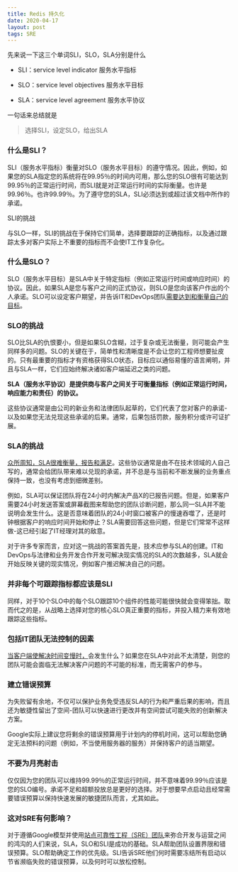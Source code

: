 ```yaml
---
title: Redis 持久化
date: 2020-04-17
layout: post
tags: SRE
---
```


先来说一下这三个单词SLI，SLO，SLA分别是什么

- SLI：service level indicator  服务水平指标

- SLO：service level objectives 服务水平目标

- SLA：service level agreement  服务水平协议



一句话来总结就是

> 选择SLI，设定SLO，给出SLA



### 什么是SLI？

SLI（服务水平指标）衡量对SLO（服务水平目标）的遵守情况。因此，例如，如果您的SLA指定您的系统将在99.95％的时间内可用，那么您的SLO很有可能达到99.95％的正常运行时间，而SLI就是对正常运行时间的实际衡量。也许是99.96％。也许99.99％。为了遵守您的SLA，SLI必须达到或超过该文档中所作的承诺。

SLI的挑战

与SLO一样，SLI的挑战在于保持它们简单，选择要跟踪的正确指标，以及通过跟踪太多对客户实际上不重要的指标而不会使IT工作复杂化。

### 什么是SLO？

SLO（服务水平目标）是SLA中关于特定指标（例如正常运行时间或响应时间）的协议。因此，如果SLA是您与客户之间的正式协议，则SLO是您向该客户作出的个人承诺。SLO可以设定客户期望，并告诉IT和DevOps团队[需要达到和衡量自己的目标](https://www.atlassian.com/blog/opsgenie/measuring-and-evaluating-service-level-objectives)。

### SLO的挑战

SLO比SLA的仇恨要小，但是如果SLO含糊，过于复杂或无法衡量，则可能会产生同样多的问题。SLO的关键在于，简单性和清晰度是不会让您的工程师想要扯皮的。只有最重要的指标才有资格获得SLO状态，目标应以通俗易懂的语言阐明，并且与SLA一样，它们应始终解决诸如客户端延迟之类的问题。





**SLA（服务水平协议）是提供商与客户之间关于可衡量指标（例如正常运行时间，响应能力和责任）的协议。** 

这些协议通常是由公司的新业务和法律团队起草的，它们代表了您对客户的承诺-以及如果您无法兑现这些承诺的后果。通常，后果包括罚款，服务积分或许可证扩展。



### SLA的挑战

[众所周知，SLA很难衡量，报告和满足](https://www.atlassian.com/it-unplugged/best-practices-and-trends/stop-hating-on-slas)。这些协议通常是由不在技术领域的人自己写的，通常会给团队带来难以兑现的承诺，并不总是与当前和不断发展的业务重点保持一致，也没有考虑到细微差别。 

例如，SLA可以保证团队将在24小时内解决产品X的已报告问题。但是，如果客户需要24小时发送答案或屏幕截图来帮助您的团队诊断问题，那么同一SLA并不能说明会发生什么。这是否意味着团队的24小时窗口被客户的慢速吞噬了，还是时钟根据客户的响应时间开始和停止？SLA需要回答这些问题，但是它们常常不这样做-这已经引起了IT经理对其的敌意。

对于许多专家而言，应对这一挑战的答案首先是，技术应参与SLA的创建。IT和DevOps与法律和业务开发合作开发可解决现实情况的SLA的次数越多，SLA就会开始反映关键的现实情况，例如客户推迟解决自己的问题。



### 并非每个可跟踪指标都应该是SLI

同样，对于10个SLO中的每个SLO跟踪10个组件的性能可能很快就会变得笨拙。取而代之的是，从战略上选择对您的核心SLO真正重要的指标，并投入精力来有效地跟踪这些指标。

### 包括IT团队无法控制的因素

[当客户端使解决时间变慢时，](https://www.atlassian.com/it-unplugged/best-practices-and-trends/stop-hating-on-slas)会发生什么？如果您在SLA中对此不太清楚，则您的团队可能会面临无法解决客户问题的不可能的标准，而无需客户的参与。

### 建立错误预算

为失败留有余地，不仅可以保护业务免受违反SLA的行为和严重后果的影响，而且还为敏捷性留出了空间-团队可以快速进行更改并有空间尝试可能失败的创新解决方案。 

Google实际上建议您将剩余的错误预算用于计划内的停机时间，这可以帮助您确定无法预料的问题（例如，不当使用服务器的服务）并保持客户的适当期望。

### 不要为月亮射击

仅仅因为您的团队可以维持99.99％的正常运行时间，并不意味着99.99％应该是您的SLO编号。承诺不足和超额投放总是更好的选择。对于想要早点启动且经常需要错误预算以保持快速发展的敏捷团队而言，尤其如此。

### 这对SRE有何影响？

对于遵循Google模型并使用[站点可靠性工程（SRE）团队](https://www.atlassian.com/incident-management/devops/sre)来弥合开发与运营之间的鸿沟的人们来说，SLA，SLO和SLI是成功的基础。SLA帮助团队设置界限和错误预算。SLO帮助确定工作的优先级。SLI告诉SRE他们何时需要冻结所有启动以节省濒临失败的错误预算，以及何时可以放松控制。